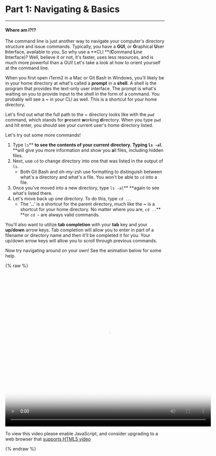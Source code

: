 # Part 1: Navigating & Basics

---

#### Where am I?!?

The command line is just another way to navigate your computer's directory structure and issue commands. Typically, you have a **GUI**, or **G**raphical **U**ser **I**nterface, available to you. So why use a **CLI **\(**C**ommand **L**ine **I**nterface\)? Well, believe it or not, it's faster, uses less resources, and is much more powerful than a GUI! Let's take a look at how to orient yourself at the command line.

When you first open iTerm2 in a Mac or Git Bash in Windows, you'll likely be in your home directory at what's called a **prompt** in a **shell**. A shell is the program that provides the text-only user interface. The prompt is what's waiting on you to provide input to the shell in the form of a command. You probably will see a **~** in your CLI as well. This is a shortcut for your home directory.

Let's find out what the full path to the ~ directory looks like with the `pwd` command, which stands for **p**resent **w**orking **d**irectory. When you type `pwd` and hit enter, you should see your current user's home directory listed.

Let's try out some more commands!

1. Type `ls`** **to see the contents of your current directory. Typing `ls -al`** **will give you more information and show you **a**ll files, including hidden files.
2. Next, use `cd` to change directory into one that was listed in the output of `ls`.
   * Both Git Bash and oh-my-zsh use formatting to distinguish between what's a directory and what's a file. You won't be able to `cd` into a file.
3. Once you've moved into a new directory, type `ls -al`** **again to see what's listed there.
4. Let's move back up one directory. To do this, type `cd ..`.
   * The '**..**' is a shortcut for the parent directory, much like the **~** is a shortcut for your home directory. No matter where you are, `cd ..`** **or `cd ~` are always valid commands.

You'll also want to utilize **tab completion** with your **tab** key and your **up/down** arrow keys. Tab completion will allow you to enter in part of a filename or directory name and then it'll be completed it for you. Your up/down arrow keys will allow you to scroll through previous commands.

Now try navigating around on your own! See the animation below for some help.

{% raw %}
  <video id="CLI01" class="video-js" controls preload="auto" width="650" height="500"
  poster="CLI01.jpg" data-setup="{}">
  <source src="videos/CLI01.mp4" type='video/mp4'>
  <p class="vjs-no-js">
    To view this video please enable JavaScript, and consider upgrading to a web browser that
    <a href="http://videojs.com/html5-video-support/" target="_blank">supports HTML5 video</a>
  </p>
  </video>
{% endraw %}

